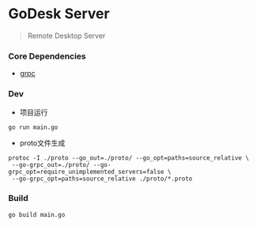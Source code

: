 # GoDesk Server

> Remote Desktop Server

### Core Dependencies

+ [grpc](https://github.com/grpc/grpc-go)

### Dev

+ 项目运行

```shell
go run main.go
```

+ proto文件生成

```shell
protoc -I ./proto --go_out=./proto/ --go_opt=paths=source_relative \
 --go-grpc_out=./proto/ --go-grpc_opt=require_unimplemented_servers=false \
 --go-grpc_opt=paths=source_relative ./proto/*.proto
```

### Build

```shell
go build main.go
```
